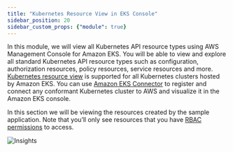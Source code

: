 ```yaml
---
title: "Kubernetes Resource View in EKS Console"
sidebar_position: 20
sidebar_custom_props: {"module": true}
---
```


In this module, we will view all Kubernetes API resource types using AWS Management Console for Amazon EKS. You will be able to view and explore all standard Kubernetes API resource types such as configuration, authorization resources, policy resources, service resources and more. [Kubernetes resource view](https://docs.aws.amazon.com/eks/latest/userguide/view-kubernetes-resources.html) is supported for all Kubernetes clusters hosted by Amazon EKS. You can use [Amazon EKS Connector](https://docs.aws.amazon.com/eks/latest/userguide/eks-connector.html) to register and connect any conformant Kubernetes cluster to AWS and visualize it in the Amazon EKS console.

In this section we will be viewing the resources created by the sample application. Note that you’ll only see resources that you have [RBAC permissions](https://docs.aws.amazon.com/eks/latest/userguide/view-kubernetes-resources.html#view-kubernetes-resources-permissions) to access.

![Insights](/img/resource-view/eks-overview.jpg)